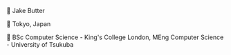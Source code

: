 📛 Jake Butter

📍  Tokyo, Japan

🏫 BSc Computer Science - King's College London, MEng Computer Science - University of Tsukuba
